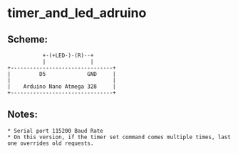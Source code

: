# timer_and_led_adruino

## Scheme:
               +-(+LED-)-(R)--+
               |              |
    +--------------------------------+
    |         D5             GND     |
    |                                |
    |    Arduino Nano Atmega 328     |
    +--------------------------------+

## Notes:

    * Serial port 115200 Baud Rate
    * On this version, if the timer set command comes multiple times, last one overrides old requests.